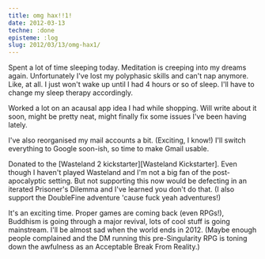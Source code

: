 ```yaml
---
title: omg hax!!1!
date: 2012-03-13
techne: :done
episteme: :log
slug: 2012/03/13/omg-hax1/
---
```


Spent a lot of time sleeping today. Meditation is creeping into my dreams again. Unfortunately I've lost my polyphasic skills and can't nap anymore. Like, at all. I just won't wake up until I had 4 hours or so of sleep. I'll have to change my sleep therapy accordingly.

Worked a lot on an acausal app idea I had while shopping. Will write about it soon, might be pretty neat, might finally fix some issues I've been having lately.

I've also reorganised my mail accounts a bit. (Exciting, I know!) I'll switch everything to Google soon-ish, so time to make Gmail usable.

Donated to the [Wasteland 2 kickstarter][Wasteland Kickstarter]. Even though I haven't played Wasteland and I'm not a big fan of the post-apocalyptic setting. But not supporting this now would be defecting in an iterated Prisoner's Dilemma and I've learned you don't do that. (I also support the DoubleFine adventure 'cause fuck yeah adventures!)

It's an exciting time. Proper games are coming back (even RPGs!), Buddhism is going through a major revival, lots of cool stuff is going mainstream. I'll be almost sad when the world ends in 2012. (Maybe enough people complained and the DM running this pre-Singularity RPG is toning down the awfulness as an Acceptable Break From Reality.)
